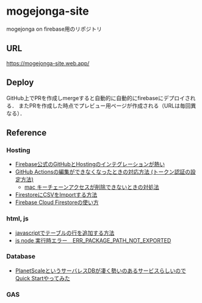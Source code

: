 # mogejonga-site
mogejonga on firebase用のリポジトリ

## URL
https://mogejonga-site.web.app/


## Deploy
GitHub上でPRを作成しmergeすると自動的に自動的にfirebaseにデプロイされる．
またPRを作成した時点でプレビュー用ページが作成される（URLは毎回異なる）．

## Reference
### Hosting
- [Firebase公式のGitHubとHostingのインテグレーションが熱い](https://zenn.dev/watarukun/articles/8f3e318bacf97cabf879)
- [GitHub Actionsの編集ができなくなったときの対応方法 (トークン認証の設定方法)](https://qiita.com/kter/items/84f3ece9a41a2bec535f)
  - [mac キーチェーンアクセスが削除できないときの対処法](https://took.jp/mac-keychain/)
- [FirestoreにCSVをImportする方法](https://orangelog.site/firebase/firestore-csv-import/)
- [Firebase Cloud Firestoreの使い方](https://qiita.com/subaru44k/items/a88e638333b8d5cc29f2)

### html, js
- [javascriptでテーブルの行を追加する方法](https://shanabrian.com/web/javascript/table-insertrow.php)
- [js node 実行時エラー　ERR_PACKAGE_PATH_NOT_EXPORTED](https://teratail.com/questions/4rwqp3rtv6ev0b)

### Database
- [PlanetScaleというサーバレスDBが凄く勢いのあるサービスらしいのでQuick Startやってみた](https://qiita.com/tak001/items/cfbaa9dcb542929ff235)

### GAS
